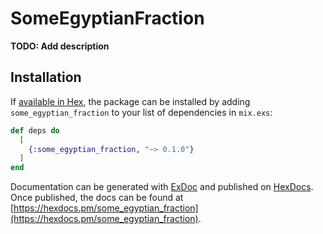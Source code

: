 # SomeEgyptianFraction

**TODO: Add description**

## Installation

If [available in Hex](https://hex.pm/docs/publish), the package can be installed
by adding `some_egyptian_fraction` to your list of dependencies in `mix.exs`:

```elixir
def deps do
  [
    {:some_egyptian_fraction, "~> 0.1.0"}
  ]
end
```

Documentation can be generated with [ExDoc](https://github.com/elixir-lang/ex_doc)
and published on [HexDocs](https://hexdocs.pm). Once published, the docs can
be found at [https://hexdocs.pm/some_egyptian_fraction](https://hexdocs.pm/some_egyptian_fraction).

